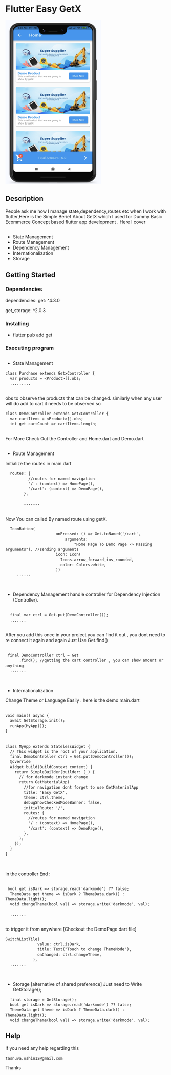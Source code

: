 # Flutter Easy GetX 


<div>
<img src="https://github.com/TasnuvaOshin/Flutter_Easy_GetX/blob/main/Screenshot%202021-07-29%20at%204.39.04%20AM.png" width="300" height="512"/>
</div>

## Description

People ask me how I manage state,dependency,routes etc when I work with flutter,Here is the Simple Berief About GetX which I used for Dummy Basic Ecommerce Concept based flutter app development . 
Here I cover 
##
* State Management 
* Route Management
* Dependency Management 
* Internationalization
* Storage



## Getting Started

### Dependencies


dependencies:
  get: ^4.3.0
  
  get_storage: ^2.0.3

### Installing

* flutter pub add get

### Executing program
##
* State Management 

```
class Purchase extends GetxController {
  var products = <Product>[].obs;
  .........
 
```
obs to observe the products that can be changed. similarly when any user will do add to cart it needs to be observed so 

```
class DemoController extends GetxController {
  var cartItems = <Product>[].obs;
  int get cartCount => cartItems.length;
   
```
For More Check Out the Controller and Home.dart and Demo.dart 
##
* Route Management

Initialize the routes in main.dart 

```
  routes: {
          //routes for named navigation
          '/': (context) => HomePage(),
          '/cart': (context) => DemoPage(),
        },
        
        -------
 
```

Now You can called By named route using getX.

```
  IconButton(
                      onPressed: () => Get.toNamed('/cart',
                          arguments:
                              "Home Page To Demo Page -> Passing arguments"), //sending arguments 
                      icon: Icon(
                        Icons.arrow_forward_ios_rounded,
                        color: Colors.white,
                      ))
     ......
 
```
##
* Dependency Management
handle controller for Dependency Injection (Controller).
```
 
  final var ctrl = Get.put(DemoController());
  .......
 
```
After you add this once in your project you can find it out , you dont need to re connect  it again and again Just Use Get.find()

```
 
 final DemoController ctrl = Get
      .find(); //getting the cart controller , you can show amount or anything
  .......
 
```

##
* Internationalization 

Change Theme or Language Easily . here is the demo 
main.dart
```
 
void main() async {
  await GetStorage.init();
  runApp(MyApp());
}


class MyApp extends StatelessWidget {
  // This widget is the root of your application.
  final DemoController ctrl = Get.put(DemoController());
  @override
  Widget build(BuildContext context) {
    return SimpleBuilder(builder: (_) {
      // for darkmode instant change
      return GetMaterialApp(
        //for navigation dont forget to use GetMaterialApp
        title: 'Easy GetX',
        theme: ctrl.theme,
        debugShowCheckedModeBanner: false,
        initialRoute: '/',
        routes: {
          //routes for named navigation
          '/': (context) => HomePage(),
          '/cart': (context) => DemoPage(),
        },
      );
    });
  }
}

 
```

in the controller End :

```
 
 bool get isDark => storage.read('darkmode') ?? false;
  ThemeData get theme => isDark ? ThemeData.dark() : ThemeData.light();
  void changeTheme(bool val) => storage.write('darkmode', val);

  .......
 

```
to trigger it from anywhere [Checkout the DemoPage.dart file]
```
SwitchListTile(
              value: ctrl.isDark,
              title: Text("Touch to change ThemeMode"),
              onChanged: ctrl.changeTheme,
            ),
  .......
 

```


##
* Storage [alternative of shared preference] Just need to Write GetStorage();


```
  final storage = GetStorage();
  bool get isDark => storage.read('darkmode') ?? false;
  ThemeData get theme => isDark ? ThemeData.dark() : ThemeData.light();
  void changeTheme(bool val) => storage.write('darkmode', val);
```

## Help

If you need any help regarding this 
```
tasnuva.oshin12@gmail.com
```

Thanks
